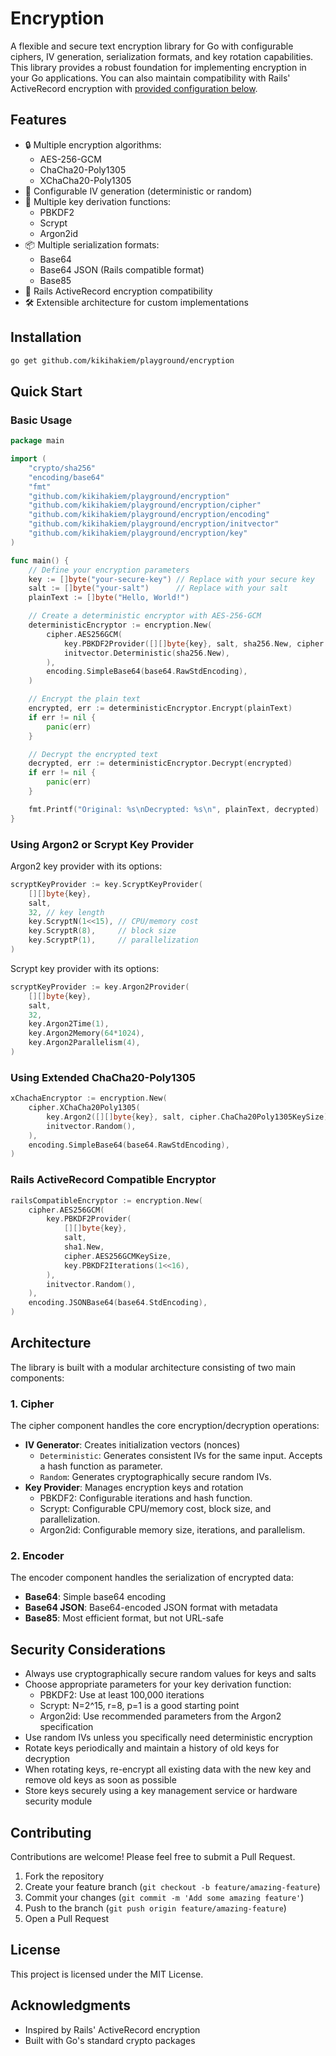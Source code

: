 # Encryption

A flexible and secure text encryption library for Go with configurable ciphers, IV generation, serialization formats, and key rotation capabilities. This library provides a robust foundation for implementing encryption in your Go applications. You can also maintain compatibility with Rails' ActiveRecord encryption with [provided configuration below](#rails-activerecord-compatible-encryptor).

## Features

- 🔒 Multiple encryption algorithms:
  - AES-256-GCM
  - ChaCha20-Poly1305
  - XChaCha20-Poly1305
- 🔄 Configurable IV generation (deterministic or random)
- 🔑 Multiple key derivation functions:
  - PBKDF2
  - Scrypt
  - Argon2id
- 📦 Multiple serialization formats:
  - Base64
  - Base64 JSON (Rails compatible format)
  - Base85
- 🚂 Rails ActiveRecord encryption compatibility
- 🛠️ Extensible architecture for custom implementations

## Installation

```bash
go get github.com/kikihakiem/playground/encryption
```

## Quick Start

### Basic Usage

```go
package main

import (
    "crypto/sha256"
    "encoding/base64"
    "fmt"
    "github.com/kikihakiem/playground/encryption"
    "github.com/kikihakiem/playground/encryption/cipher"
    "github.com/kikihakiem/playground/encryption/encoding"
    "github.com/kikihakiem/playground/encryption/initvector"
    "github.com/kikihakiem/playground/encryption/key"
)

func main() {
    // Define your encryption parameters
    key := []byte("your-secure-key") // Replace with your secure key
    salt := []byte("your-salt")      // Replace with your salt
    plainText := []byte("Hello, World!")

    // Create a deterministic encryptor with AES-256-GCM
    deterministicEncryptor := encryption.New(
        cipher.AES256GCM(
            key.PBKDF2Provider([][]byte{key}, salt, sha256.New, cipher.AES256GCMKeySize),
            initvector.Deterministic(sha256.New),
        ),
        encoding.SimpleBase64(base64.RawStdEncoding),
    )

    // Encrypt the plain text
    encrypted, err := deterministicEncryptor.Encrypt(plainText)
    if err != nil {
        panic(err)
    }

    // Decrypt the encrypted text
    decrypted, err := deterministicEncryptor.Decrypt(encrypted)
    if err != nil {
        panic(err)
    }

    fmt.Printf("Original: %s\nDecrypted: %s\n", plainText, decrypted)
}
```

### Using Argon2 or Scrypt Key Provider

Argon2 key provider with its options:

```go
scryptKeyProvider := key.ScryptKeyProvider(
    [][]byte{key},
    salt,
    32, // key length
    key.ScryptN(1<<15), // CPU/memory cost
    key.ScryptR(8),     // block size
    key.ScryptP(1),     // parallelization
)
```

Scrypt key provider with its options:

```go
scryptKeyProvider := key.Argon2Provider(
    [][]byte{key},
    salt,
    32,
    key.Argon2Time(1),
    key.Argon2Memory(64*1024),
    key.Argon2Parallelism(4),
)
```

### Using Extended ChaCha20-Poly1305

```go
xChachaEncryptor := encryption.New(
    cipher.XChaCha20Poly1305(
        key.Argon2([][]byte{key}, salt, cipher.ChaCha20Poly1305KeySize),
        initvector.Random(),
    ),
    encoding.SimpleBase64(base64.RawStdEncoding),
)
```

### Rails ActiveRecord Compatible Encryptor

```go
railsCompatibleEncryptor := encryption.New(
    cipher.AES256GCM(
        key.PBKDF2Provider(
            [][]byte{key},
            salt,
            sha1.New,
            cipher.AES256GCMKeySize,
            key.PBKDF2Iterations(1<<16),
        ),
        initvector.Random(),
    ),
    encoding.JSONBase64(base64.StdEncoding),
)
```

## Architecture

The library is built with a modular architecture consisting of two main components:

### 1. Cipher

The cipher component handles the core encryption/decryption operations:

- **IV Generator**: Creates initialization vectors (nonces)
  - `Deterministic`: Generates consistent IVs for the same input. Accepts a hash function as parameter.
  - `Random`: Generates cryptographically secure random IVs.
- **Key Provider**: Manages encryption keys and rotation
  - PBKDF2: Configurable iterations and hash function.
  - Scrypt: Configurable CPU/memory cost, block size, and parallelization.
  - Argon2id: Configurable memory size, iterations, and parallelism.

### 2. Encoder

The encoder component handles the serialization of encrypted data:

- **Base64**: Simple base64 encoding
- **Base64 JSON**: Base64-encoded JSON format with metadata
- **Base85**: Most efficient format, but not URL-safe

## Security Considerations

- Always use cryptographically secure random values for keys and salts
- Choose appropriate parameters for your key derivation function:
  - PBKDF2: Use at least 100,000 iterations
  - Scrypt: N=2^15, r=8, p=1 is a good starting point
  - Argon2id: Use recommended parameters from the Argon2 specification
- Use random IVs unless you specifically need deterministic encryption
- Rotate keys periodically and maintain a history of old keys for decryption
- When rotating keys, re-encrypt all existing data with the new key and remove old keys as soon as possible
- Store keys securely using a key management service or hardware security module

## Contributing

Contributions are welcome! Please feel free to submit a Pull Request.

1. Fork the repository
2. Create your feature branch (`git checkout -b feature/amazing-feature`)
3. Commit your changes (`git commit -m 'Add some amazing feature'`)
4. Push to the branch (`git push origin feature/amazing-feature`)
5. Open a Pull Request

## License

This project is licensed under the MIT License.

## Acknowledgments

- Inspired by Rails' ActiveRecord encryption
- Built with Go's standard crypto packages
